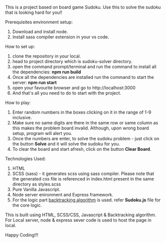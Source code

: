 This is a project based on board game Sudoku. 
Use this to solve the sudoku that is looking hard for you!!

Prerequisites environment setup:
1. Download and install node.
2. Install sass compiler extension in your vs code.

How to set up:
1. clone the repository in your local.
2. head to project directory which is sudoku-solver directory.
3. open the command prompt/terminal and run the command to install all the dependencies: <b>npm run build</b>
4. Once all the dependencies are installed run the command to start the server: <b>npm run start</b>
5. open your favourite browser and go to http://localhost:3000
6. And that's all you need to do to start with the project.

How to play:
1. Enter random numbers in the boxes clicking on it in the range of 1-9 inclusive.
2. Make sure no same digits are there in the same row or same column as this makes the problem board invalid. Although, upon wrong board setup, program will alert you.
3. Once the numbers are enter, to solve the sudoku problem - just click on the button <b>Solve</b> and it will solve the sudoku for you.
4. To clear the board and start afresh, click on the button <b>Clear Board</b>.


Technologies Used:
1. HTML
2. SCSS (sass) - it generates scss using sass compiler. Please note that the generated css file is referenced in index.html present in the same directory as styles.scss
3. Pure Vanilla Javascript.
4. Node server enironment and Express framework.
5. For the logic part [backtracking algorithm](https://www.geeksforgeeks.org/sudoku-backtracking-7/) is used. refer <b>Sudoku.js</b> file for the core logic.

This is built using HTML, SCSS/CSS, Javascript & Backtracking algorithm.
For Local server, node & express sever code is used to host the page in local.

Happy Coding!!!
